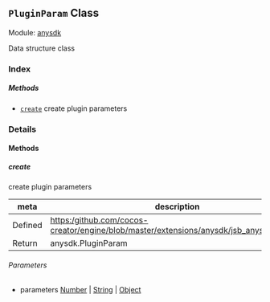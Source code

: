## `PluginParam` Class



Module: [anysdk](../modules/anysdk.md)




Data structure class

### Index



##### Methods

  - [`create`](#create) create plugin parameters



### Details




<!-- Method Block -->
#### Methods


##### create

create plugin parameters

| meta | description |
|------|-------------|
| Defined | [https:/github.com/cocos-creator/engine/blob/master/extensions/anysdk/jsb_anysdk.js:1787](https:/github.com/cocos-creator/engine/blob/master/extensions/anysdk/jsb_anysdk.js#L1787) |
| Return 		 | anysdk.PluginParam 

###### Parameters
- parameters <a href="https://developer.mozilla.org/en/JavaScript/Reference/Global_Objects/Number" class="crosslink external" target="_blank">Number</a> &#124; <a href="https://developer.mozilla.org/en/JavaScript/Reference/Global_Objects/String" class="crosslink external" target="_blank">String</a> &#124; <a href="https://developer.mozilla.org/en/JavaScript/Reference/Global_Objects/Object" class="crosslink external" target="_blank">Object</a> 



